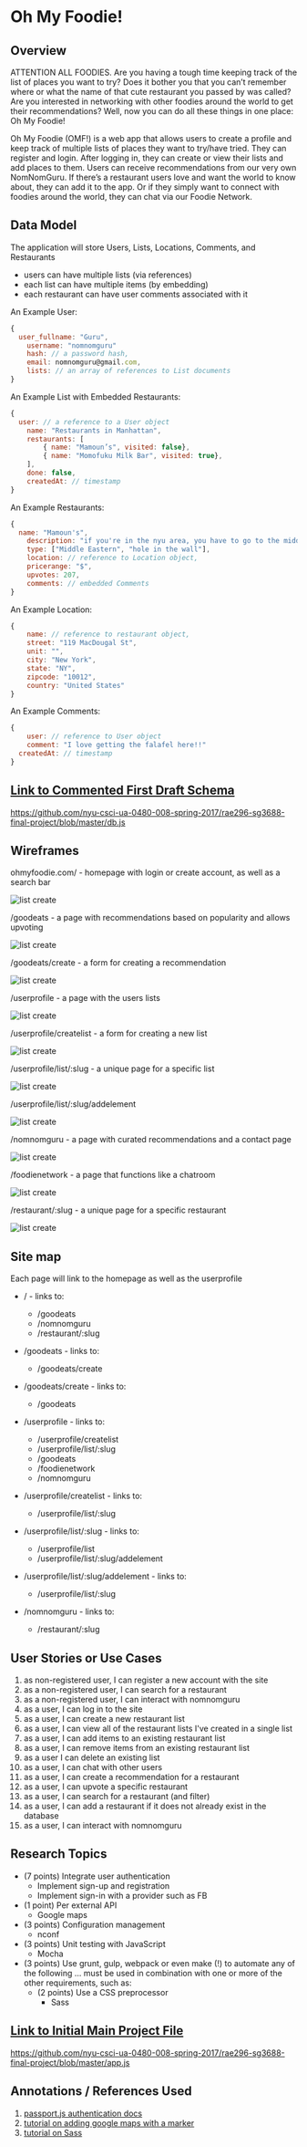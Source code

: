 # Oh My Foodie! 

## Overview

ATTENTION ALL FOODIES. Are you having a tough time keeping track of the list of places you want to try? Does it bother you that you can’t remember where or what the name of that cute restaurant you passed by was called? Are you interested in networking with other foodies around the world to get their recommendations? Well, now you can do all these things in one place: Oh My Foodie!

Oh My Foodie (OMF!) is a web app that allows users to create a profile and keep track of multiple lists of places they want to try/have tried. They can register and login. After logging in, they can create or view their lists and add places to them. Users can receive recommendations from our very own NomNomGuru. If there’s a restaurant users love and want the world to know about, they can add it to the app. Or if they simply want to connect with foodies around the world, they can chat via our Foodie Network. 


## Data Model

The application will store Users, Lists, Locations, Comments, and Restaurants

* users can have multiple lists (via references)
* each list can have multiple items (by embedding)
* each restaurant can have user comments associated with it


An Example User:

```javascript
{
  user_fullname: "Guru",
	username: "nomnomguru"
	hash: // a password hash,
	email: nomnomguru@gmail.com,
	lists: // an array of references to List documents
}
```

An Example List with Embedded Restaurants:

```javascript
{
  user: // a reference to a User object
	name: "Restaurants in Manhattan",
	restaurants: [
		{ name: "Mamoun’s", visited: false},
		{ name: "Momofuku Milk Bar", visited: true},
	],
	done: false,
	createdAt: // timestamp
}
```
An Example Restaurants:

```javascript
{
  name: "Mamoun's",
	description: "if you're in the nyu area, you have to go to the middle eastern inspired hole in the wall",
	type: ["Middle Eastern", "hole in the wall"],
	location: // reference to Location object,
	pricerange: "$",
	upvotes: 207,
	comments: // embedded Comments
}
```
An Example Location:

```javascript
{
	name: // reference to restaurant object,
	street: "119 MacDougal St",
	unit: "",
	city: "New York",
	state: "NY",
	zipcode: "10012",
	country: "United States"
}
```
An Example Comments:

```javascript
{
	user: // reference to User object
	comment: "I love getting the falafel here!!"
  createdAt: // timestamp
}
```


## [Link to Commented First Draft Schema](db.js) 

https://github.com/nyu-csci-ua-0480-008-spring-2017/rae296-sg3688-final-project/blob/master/db.js

## Wireframes

ohmyfoodie.com/ - homepage with login or create account, as well as a search bar

![list create](documentation/homepage.png)

/goodeats - a page with recommendations based on popularity and allows upvoting

![list create](documentation/recommendedrestaurants.png)

/goodeats/create - a form for creating a recommendation

![list create](documentation/restaurantrecommendation.png)

/userprofile - a page with the users lists

![list create](documentation/lists.png)

/userprofile/createlist - a form for creating a new list

![list create](documentation/newlist.png)

/userprofile/list/:slug - a unique page for a specific list

![list create](documentation/specificlist.png)

/userprofile/list/:slug/addelement

![list create](documentation/addrestaurant.png)

/nomnomguru - a page with curated recommendations and a contact page

![list create](documentation/nomnomguru.png)

/foodienetwork - a page that functions like a chatroom

![list create](documentation/foodienetwork.png)

/restaurant/:slug - a unique page for a specific restaurant

![list create](documentation/restaurant.png)

## Site map

Each page will link to the homepage as well as the userprofile

* / - links to:
	* /goodeats
	* /nomnomguru
	* /restaurant/:slug
	
* /goodeats - links to:
	* /goodeats/create
	
* /goodeats/create - links to:
	* /goodeats
	
* /userprofile - links to:
	* /userprofile/createlist
	* /userprofile/list/:slug
	* /goodeats
	* /foodienetwork
	* /nomnomguru
	
* /userprofile/createlist - links to:
	* /userprofile/list/:slug
	
* /userprofile/list/:slug - links to:
	* /userprofile/list
	* /userprofile/list/:slug/addelement
	
* /userprofile/list/:slug/addelement - links to:
	* /userprofile/list/:slug
	
* /nomnomguru - links to:
	* /restaurant/:slug

## User Stories or Use Cases

1. as non-registered user, I can register a new account with the site
2. as a non-registered user, I can search for a restaurant
3. as a non-registered user, I can interact with nomnomguru
4. as a user, I can log in to the site
5. as a user, I can create a new restaurant list
6. as a user, I can view all of the restaurant lists I've created in a single list
7. as a user, I can add items to an existing restaurant list
8. as a user, I can remove items from an existing restaurant list
9. as a user I can delete an existing list
10. as a user, I can chat with other users
11. as a user, I can create a recommendation for a restaurant
12. as a user, I can upvote a specific restaurant
13. as a user, I can search for a restaurant (and filter)
14. as a user, I can add a restaurant if it does not already exist in the database
15. as a user, I can interact with nomnomguru


## Research Topics

* (7 points) Integrate user authentication
	* Implement sign-up and registration
	* Implement sign-in with a provider such as FB
* (1 point) Per external API
	* Google maps
* (3 points) Configuration management
	* nconf
* (3 points) Unit testing with JavaScript
	* Mocha
* (3 points) Use grunt, gulp, webpack or even make (!) to automate any of the following … must be used in combination with one or more of the other requirements, such as:
	* (2 points) Use a CSS preprocessor
		* Sass

## [Link to Initial Main Project File](app.js) 

https://github.com/nyu-csci-ua-0480-008-spring-2017/rae296-sg3688-final-project/blob/master/app.js

## Annotations / References Used


1. [passport.js authentication docs](http://passportjs.org/docs)
2. [tutorial on adding google maps with a marker](https://developers.google.com/maps/documentation/javascript/adding-a-google-map)
3. [tutorial on Sass](https://www.codecademy.com/learn/learn-sass)
